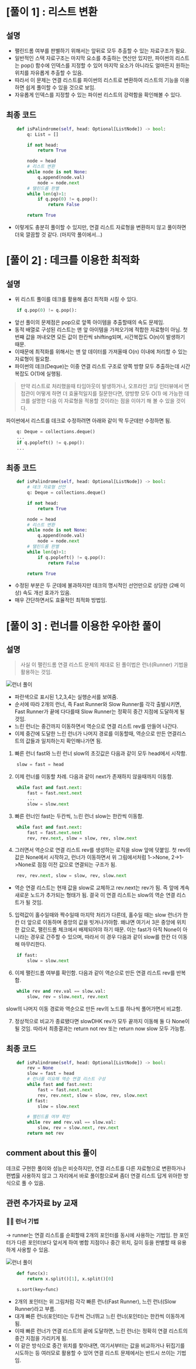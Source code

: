 # [풀이 1] : 리스트 변환

## 설명

-   팰린드롬 여부를 판별하기 위해서는 앞뒤로 모두 추출할 수 있는 자료구조가 필요.
-   일반적인 스택 자료구조는 마지막 요소를 추출하는 연산만 있지만, 파이썬의 리스트는 pop() 함수에 인덱스를 지정할 수 있어 마지막 요소가 아니라도 얼마든지 원하는 위치를 자유롭게 추출할 수 있음.
-   따라서 이 문제는 연결 리스트를 파이썬의 리스트로 변환하여 리스트의 기능을 이용하면 쉽게 풀이할 수 있을 것으로 보임.
-   자유롭게 인덱스를 지정할 수 있는 파이썬 리스트의 강력함을 확인해볼 수 있다.

## 최종 코드

```python
    def isPalindrome(self, head: Optional[ListNode]) -> bool:
        q: List = []

        if not head:
            return True

        node = head
        # 리스트 변환
        while node is not None:
            q.append(node.val)
            node = node.next
        # 탤린드롬 판별
        while len(q)>1:
            if q.pop(0) != q.pop():
                return False

        return True
```

-   이렇게도 충분히 풀이할 수 있지만, 연결 리스트 자료형을 변환하지 않고 풀이하면 더욱 깔끔할 것 같다. (마지막 풀이에서...)

# [풀이 2] : 데크를 이용한 최적화

## 설명

-   위 리스트 풀이를 데크를 활용해 좀더 최적화 시킬 수 있다.

```python
    if q.pop(0) != q.pop():
```

-   앞선 풀이의 문제점은 pop으로 앞쪽 아이템을 추출할때의 속도 문제임.
-   동적 배열로 구성된 리스트는 맨 앞 아이템을 가져오기에 적합한 자료형이 아님. 첫번째 값을 꺼내오면 모든 값이 한칸씩 shifting되며, 시간복잡도 O(n)이 발생하기 때문.
-   이때문에 최적화를 위해서는 맨 앞 데이터를 가져올때 O(n) 이내에 처리할 수 있는 자료형이 필요함.
-   파이썬의 데크(Deque)는 이중 연결 리스트 구조로 양쪽 방향 모두 추출하는데 시간 복잡도 O(1)에 실행됨.

> 만약 리스트로 처리했을때 타임아웃이 발생하거나, 오프라인 코딩 인터뷰에서 면접관이 어떻게 하면 더 효율적일지를 질문한다면, 양방향 모두 O(1)
> 에 가능한 데크를 설명한 다음 이 자료형을 적용할 것이라는 점을 이야기 해 볼 수 있을 것이다.

파이썬에서 리스트를 데크로 수정하려면 아래와 같이 딱 두군데만 수정하면 됨.

```python
    q: Deque = collections.deque()
    ...
    if q.popleft() != q.pop():
    ...
```

## 최종 코드

```python
    def isPalindrome(self, head: Optional[ListNode]) -> bool:
        # 데크 자료형 선언
        q: Deque = collections.deque()

        if not head:
            return True

        node = head
        # 리스트 변환
        while node is not None:
            q.append(node.val)
            node = node.next
        # 탤린드롬 판별
        while len(q)>1:
            if q.popleft() != q.pop():
                return False

        return True
```

-   수정된 부분은 두 군데에 불과하지만 데크의 명시적인 선언만으로 상당한 (2배 이상) 속도 개선 효과가 있음.
-   매우 간단하면서도 효율적인 최적화 방법임.

# [풀이 3] : 런너를 이용한 우아한 풀이

## 설명

> 사실 이 팰린드롬 연결 리스트 문제의 제대로 된 풀이법은 런너(Runner) 기법을 활용하는 것임.

![런너 풀이](https://github.com/mod-haus/cosmo-app/assets/33515577/abf6e39c-ea59-481a-999e-b4563c9066d6)

-   파란색으로 표시된 1,2,3,4는 실행순서를 보여줌.
-   순서에 따라 2개의 런너, 즉 Fast Runner와 Slow Runner를 각각 출발시키면, Fast Runner가 끝에 다다를때 Slow Runner는 정확히 중간 지점에 도달하게 될 것임.
-   느린 런너는 중간까지 이동하면서 역순으로 연결 리스트 rev를 만들어 나간다.
-   이제 중간에 도달한 느린 런너가 나머지 경로를 이동할때, 역순으로 만든 연결리스트의 값들과 일치하는지 확인해나가면 됨.

1. 빠른 런너 fast와 느린 런너 slow의 초깃값은 다음과 같이 모두 head에서 시작함.

```python
    slow = fast = head
```

2. 이제 런너를 이동할 차례. 다음과 같이 next가 존재하지 않을때까지 이동함.

```python
    while fast and fast.next:
        fast = fast.next.next
        ...
        slow = slow.next
```

3. 빠른 런너인 fast는 두칸씩, 느린 런너 slow는 한칸씩 이동함.

```python
    while fast and fast.next:
        fast = fast.next.next
        rev, rev.next, slow = slow, rev, slow.next
```

4. 그러면서 역순으로 연결 리스트 rev를 생성하는 로직을 slow 앞에 덧붙임.
   첫 rev의 값은 None에서 시작하고, 런너가 이동하면서 위 그림에서처럼 1->None, 2->1->None로 점점 이전 값으로 연결되는 구조가 됨.

```python
    rev, rev.next, slow = slow, rev, slow.next
```

-   역순 연결 리스트는 현재 값을 slow로 교체하고 rev.next는 rev가 됨. 즉 앞에 계속 새로운 노드가 추가되는 형태가 됨. 결국 이 연결 리스트는 slow의 역순 연결 리스트가 될 것임.

5. 입력값이 홀수일때와 짝수일때 마지막 처리가 다른데, 홀수일 때는 slow 런너가 한칸 더 앞으로 이동하며 중앙의 값을 빗겨나가야함. 왜냐면 여기서 3은 중앙에 위치한 값으로, 팰린드롬 체크에서 배제되어야 하기 때문. 이는 fast가 아직 None이 아니라는 경우로 간주할 수 있으며, 따라서 이 경우 다음과 같이 slow를 한칸 더 이동해 마무리한다.

```python
    if fast:
        slow = slow.next
```

6. 이제 팰린드롬 여부를 확인함. 다음과 같이 역순으로 만든 연결 리스트 rev를 반복함.

```python
    while rev and rev.val == slow.val:
        slow, rev = slow.next, rev.next
```

slow의 나머지 이동 경로와 역순으로 만든 rev의 노드를 하나씩 풀어가면서 비교함.

7. 정상적으로 비교가 종료됐다면 slowDHK rev가 모두 끝까지 이동해 둘 다 None이 될 것임.
   따라서 최종결과는 return not rev 또는 return now slow 모두 가능함.

## 최종 코드

```python
    def isPalindrome(self, head: Optional[ListNode]) -> bool:
        rev = None
        slow = fast = head
        # 런너를 이요해 역순 연결 리스트 구성
        while fast and fast.next:
            fast = fast.next.next
            rev, rev.next, slow = slow, rev, slow.next
        if fast:
            slow = slow.next

        # 팰린드롬 여부 확인
        while rev and rev.val == slow.val:
            slow, rev = slow.next, rev.next
        return not rev
```

## comment about this 풀이

데크로 구현한 풀이와 성능은 비슷하지만, 연결 리스트를 다른 자료형으로 변환하거나 편볍읋 사용하지 않고 그 자리에서 바로 풀이함으로써 좀더 연결 리스트 답게 위아한 방식으로 풀 수 있음.

## 관련 추가자료 by 교재

### 🧚‍♀️ 런너 기법

-> runner는 연결 리스트를 순회할때 2개의 포인터를 동시에 사용하는 기법임. 한 포인터가 다른 포인터보다 앞서게 하여 병합 지점이나 중간 위치, 길이 등을 판별할 때 유용하게 사용할 수 있음.

![런너 풀이](https://github.com/mod-haus/cosmo-app/assets/33515577/cfc05840-55d1-4191-9786-f3a08d28dca8)

```python
    def func(x):
        return x.split()[1], x.split()[0]

    s.sort(key=func)
```

-   2개의 포인터는 위 그림처럼 각각 빠른 런너(Fast Runner), 느린 런너(Slow Runner)라고 부름.
-   대개 빠른 런너(포인터)는 두칸씩 건너뛰고 느린 런너(포인터)는 한칸씩 이동하게 됨.
-   이때 빠른 런너가 연결 리스트의 끝에 도달하면, 느린 런너는 정확히 연결 리스트의 중간 지점을 가리키게 됨.
-   이 같은 방식으로 중간 위치를 찾아내면, 여기서부터는 값을 비교하거나 뒤집기를 시도하는 등 여러모로 활용할 수 있어 연결 리스트 문제에서는 반드시 쓰이는 기법임.
